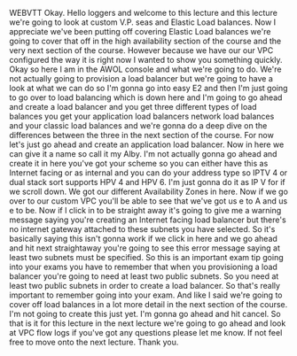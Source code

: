  
 WEBVTT 
 Okay. 
 Hello loggers and welcome to this lecture and this lecture we're going to look at custom V.P. seas and 
 Elastic Load balances. 
 Now I appreciate we've been putting off covering Elastic Load balances we're going to cover that off 
 in the high availability section of the course and the very next section of the course. 
 However because we have our our VPC configured the way it is right now I wanted to show you something 
 quickly. 
 Okay so here I am in the AWOL console and what we're going to do. 
 We're not actually going to provision a load balancer but we're going to have a look at what we can 
 do so I'm gonna go into easy E2 and then I'm just going to go over to load balancing which is down here 
 and I'm going to go ahead and create a load balancer and you get three different types of load balances 
 you get your application load balancers network load balances and your classic load balances and we're 
 gonna do a deep dive on the differences between the three in the next section of the course. 
 For now let's just go ahead and create an application load balancer. 
 Now in here we can give it a name so call it my Alby. 
 I'm not actually gonna go ahead and create it in here you've got your scheme so you can either have 
 this as Internet facing or as internal and you can do your address type so IPTV 4 or dual stack sort 
 supports HPV 4 and HPV 6. 
 I'm just gonna do it as IP V for if we scroll down. 
 We got our different Availability Zones in here. 
 Now if we go over to our custom VPC you'll be able to see that we've got us e to A and us e to be. 
 Now if I click in to be straight away it's going to give me a warning message saying you're creating 
 an Internet facing load balancer but there's no internet gateway attached to these subnets you have 
 selected. 
 So it's basically saying this isn't gonna work if we click in here and we go ahead and hit next straightaway 
 you're going to see this error message saying at least two subnets must be specified. 
 So this is an important exam tip going into your exams you have to remember that when you provisioning 
 a load balancer you're going to need at least two public subnets. 
 So you need at least two public subnets in order to create a load balancer. 
 So that's really important to remember going into your exam. 
 And like I said we're going to cover off load balances in a lot more detail in the next section of the 
 course. 
 I'm not going to create this just yet. 
 I'm gonna go ahead and hit cancel. 
 So that is it for this lecture in the next lecture we're going to go ahead and look at VPC flow logs 
 if you've got any questions please let me know. 
 If not feel free to move onto the next lecture. 
 Thank you.